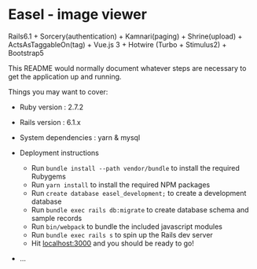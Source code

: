 # Easel - image viewer

Rails6.1 + Sorcery(authentication) + Kamnari(paging) + Shrine(upload) + ActsAsTaggableOn(tag) + Vue.js 3 + Hotwire (Turbo + Stimulus2) + 
Bootstrap5

This README would normally document whatever steps are necessary to get the
application up and running.

Things you may want to cover:

* Ruby version : 2.7.2
* Rails version : 6.1.x
* System dependencies : yarn & mysql
* Deployment instructions
  - Run `bundle install --path vendor/bundle` to install the required Rubygems
  - Run `yarn install` to install the required NPM packages
  - Run `create database easel_development;` to create a development database
  - Run `bundle exec rails db:migrate` to create database schema and sample records
  - Run `bin/webpack` to bundle the included javascript modules 
  - Run `bundle exec rails s` to spin up the Rails dev server
  - Hit [localhost:3000](http://localhost:3000/) and you should be ready to go!

* ...
